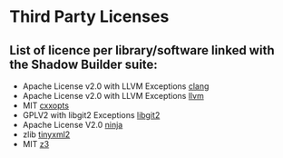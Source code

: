 Third Party Licenses
====================

## List of licence per library/software linked with the Shadow Builder suite:

 - Apache License v2.0 with LLVM Exceptions [clang](https://github.com/llvm/llvm-project/blob/master/clang/LICENSE.TXT)
 - Apache License v2.0 with LLVM Exceptions [llvm](https://github.com/llvm/llvm-project/blob/master/llvm/LICENSE.TXT)
 - MIT [cxxopts](https://github.com/jarro2783/cxxopts/blob/master/LICENSE)
 - GPLV2 with libgit2 Exceptions [libgit2](https://github.com/libgit2/libgit2/blob/master/COPYING)
 - Apache License V2.0 [ninja](https://github.com/ninja-build/ninja/blob/master/COPYING)
 - zlib [tinyxml2](https://github.com/leethomason/tinyxml2/blob/master/LICENSE.txt)
 - MIT [z3](https://github.com/Z3Prover/z3/blob/master/LICENSE.txt)


